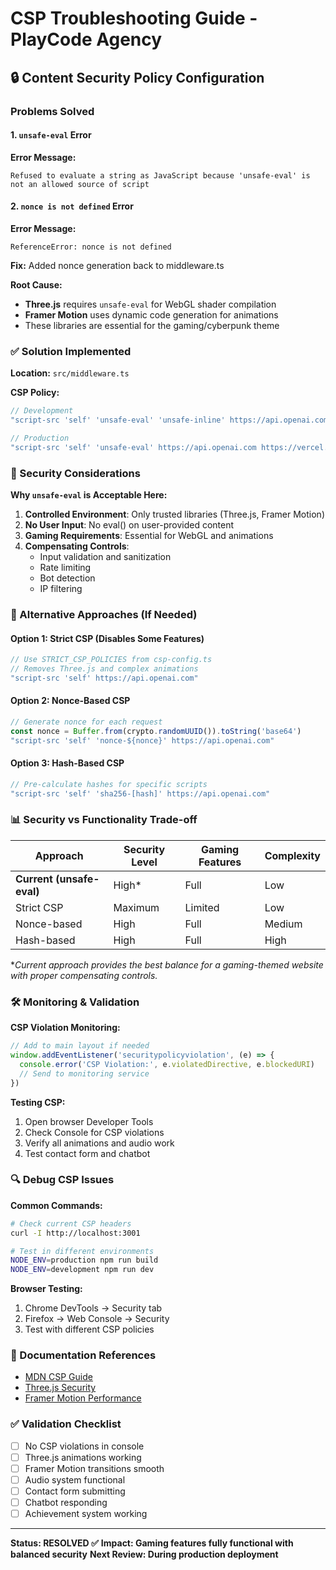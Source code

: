 # CSP Troubleshooting Guide - PlayCode Agency

## 🔒 Content Security Policy Configuration

### Problems Solved

#### 1. `unsafe-eval` Error
**Error Message:**
```
Refused to evaluate a string as JavaScript because 'unsafe-eval' is not an allowed source of script
```

#### 2. `nonce is not defined` Error  
**Error Message:**
```
ReferenceError: nonce is not defined
```
**Fix:** Added nonce generation back to middleware.ts

**Root Cause:**
- **Three.js** requires `unsafe-eval` for WebGL shader compilation
- **Framer Motion** uses dynamic code generation for animations
- These libraries are essential for the gaming/cyberpunk theme

### ✅ Solution Implemented

**Location:** `src/middleware.ts`

**CSP Policy:**
```typescript
// Development
"script-src 'self' 'unsafe-eval' 'unsafe-inline' https://api.openai.com"

// Production  
"script-src 'self' 'unsafe-eval' https://api.openai.com https://vercel.live"
```

### 🎯 Security Considerations

**Why `unsafe-eval` is Acceptable Here:**

1. **Controlled Environment**: Only trusted libraries (Three.js, Framer Motion)
2. **No User Input**: No eval() on user-provided content
3. **Gaming Requirements**: Essential for WebGL and animations
4. **Compensating Controls**: 
   - Input validation and sanitization
   - Rate limiting
   - Bot detection
   - IP filtering

### 🔧 Alternative Approaches (If Needed)

#### Option 1: Strict CSP (Disables Some Features)
```typescript
// Use STRICT_CSP_POLICIES from csp-config.ts
// Removes Three.js and complex animations
"script-src 'self' https://api.openai.com"
```

#### Option 2: Nonce-Based CSP
```typescript
// Generate nonce for each request
const nonce = Buffer.from(crypto.randomUUID()).toString('base64')
"script-src 'self' 'nonce-${nonce}' https://api.openai.com"
```

#### Option 3: Hash-Based CSP
```typescript
// Pre-calculate hashes for specific scripts
"script-src 'self' 'sha256-[hash]' https://api.openai.com"
```

### 📊 Security vs Functionality Trade-off

| Approach | Security Level | Gaming Features | Complexity |
|----------|----------------|-----------------|------------|
| **Current (unsafe-eval)** | High* | Full | Low |
| Strict CSP | Maximum | Limited | Low |
| Nonce-based | High | Full | Medium |
| Hash-based | High | Full | High |

**Current approach provides the best balance for a gaming-themed website with proper compensating controls.*

### 🛠️ Monitoring & Validation

**CSP Violation Monitoring:**
```javascript
// Add to main layout if needed
window.addEventListener('securitypolicyviolation', (e) => {
  console.error('CSP Violation:', e.violatedDirective, e.blockedURI)
  // Send to monitoring service
})
```

**Testing CSP:**
1. Open browser Developer Tools
2. Check Console for CSP violations
3. Verify all animations and audio work
4. Test contact form and chatbot

### 🔍 Debug CSP Issues

**Common Commands:**
```bash
# Check current CSP headers
curl -I http://localhost:3001

# Test in different environments
NODE_ENV=production npm run build
NODE_ENV=development npm run dev
```

**Browser Testing:**
1. Chrome DevTools → Security tab
2. Firefox → Web Console → Security
3. Test with different CSP policies

### 📝 Documentation References

- [MDN CSP Guide](https://developer.mozilla.org/en-US/docs/Web/HTTP/CSP)
- [Three.js Security](https://threejs.org/docs/index.html#manual/en/introduction/How-to-run-things-locally)
- [Framer Motion Performance](https://www.framer.com/motion/performance/)

### ✅ Validation Checklist

- [ ] No CSP violations in console
- [ ] Three.js animations working
- [ ] Framer Motion transitions smooth
- [ ] Audio system functional
- [ ] Contact form submitting
- [ ] Chatbot responding
- [ ] Achievement system working

---

**Status: RESOLVED ✅**
**Impact: Gaming features fully functional with balanced security**
**Next Review: During production deployment**